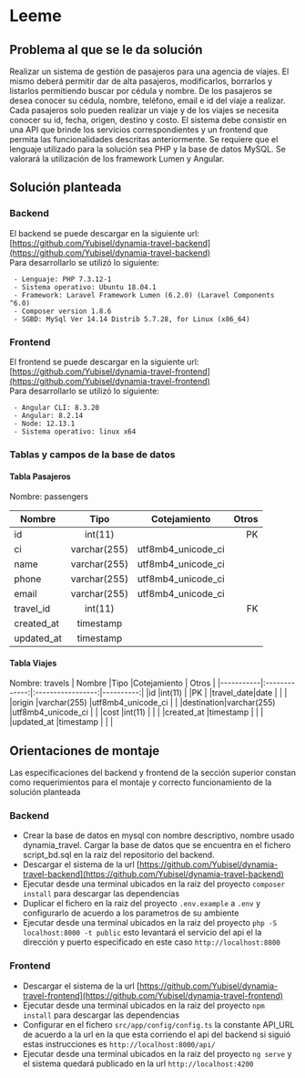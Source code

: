 # Leeme

## Problema al que se le da solución
Realizar un sistema de gestión de pasajeros para una agencia de viajes. El mismo deberá permitir dar de alta pasajeros, modificarlos, borrarlos y listarlos permitiendo buscar por cédula y nombre. De los pasajeros se desea conocer su cédula, nombre, teléfono, email e id del viaje a realizar. Cada pasajeros solo pueden realizar un viaje y de los viajes se necesita conocer su id, fecha, origen, destino y costo.
El sistema debe consistir en una API que brinde los servicios correspondientes y un frontend que permita las funcionalidades descritas anteriormente.
Se requiere que el lenguaje utilizado para la solución sea PHP y la base de datos MySQL. Se valorará la utilización de los framework Lumen y Angular.


## Solución planteada

### Backend 

El backend se puede descargar en la siguiente url:  
[https://github.com/Yubisel/dynamia-travel-backend](https://github.com/Yubisel/dynamia-travel-backend)  
Para desarrollarlo se utilizó lo siguiente:
```
 - Lenguaje: PHP 7.3.12-1
 - Sistema operativo: Ubuntu 18.04.1
 - Framework: Laravel Framework Lumen (6.2.0) (Laravel Components ^6.0)
 - Composer version 1.8.6 
 - SGBD: MySql Ver 14.14 Distrib 5.7.28, for Linux (x86_64)
```

### Frontend

El frontend se puede descargar en la siguiente url:  
[https://github.com/Yubisel/dynamia-travel-frontend](https://github.com/Yubisel/dynamia-travel-frontend)  
Para desarrollarlo se utilizó lo siguiente:
```
 - Angular CLI: 8.3.20
 - Angular: 8.2.14
 - Node: 12.13.1
 - Sistema operativo: linux x64
```

### Tablas y campos de la base de datos

#### Tabla Pasajeros

Nombre: passengers

| Nombre	| Tipo      	| Cotejamiento  	| Otros 	|
|-----------|:-------------:|:-----------------:|----------:|
| id	    |int(11)        |           	    |PK         |
| ci	    |varchar(255)	|utf8mb4_unicode_ci	|	        |
|name   	|varchar(255)	|utf8mb4_unicode_ci	|	  	    |
|phone  	|varchar(255)	|utf8mb4_unicode_ci	|	  	    |
|email      |varchar(255)	|utf8mb4_unicode_ci	|	  	    |
|travel_id  |int(11)        |                   |FK         |
|created_at	|timestamp      |  	                |           |
|updated_at	|timestamp      |                   |           |

#### Tabla Viajes

Nombre: travels
| Nombre	|Tipo       	|Cotejamiento       | Otros     |
|-----------|:-------------:|:-----------------:|----------:|
|id         |int(11)        |                   |PK         |
|travel_date|date           |	                |           |
|origin     |varchar(255)	|utf8mb4_unicode_ci	|           |
|destination|varchar(255)	|utf8mb4_unicode_ci	|           |
|cost       |int(11)		|                   |           |
|created_at |timestamp      |                   |           |
|updated_at |timestamp      |                   |           |


## Orientaciones de montaje

Las especificaciones del backend y frontend de la sección superior constan como requerimientos para el montaje y correcto funcionamiento de la solución planteada

### Backend
- Crear la base de datos en mysql con nombre descriptivo, nombre usado dynamia_travel. Cargar la base de datos que se encuentra en el fichero script_bd.sql en la raiz del repositorio del backend.
- Descargar el sistema de la url [https://github.com/Yubisel/dynamia-travel-backend](https://github.com/Yubisel/dynamia-travel-backend)
- Ejecutar desde una terminal ubicados en la raiz del proyecto ```composer install``` para descargar las dependencias
- Duplicar el fichero en la raiz del proyecto ```.env.example``` a ```.env``` y configurarlo de acuerdo a los parametros de su ambiente
- Ejecutar desde una terminal ubicados en la raiz del proyecto ```php -S localhost:8000 -t public``` esto levantará el servicio del api el la dirección y puerto especificado en este caso ```http://localhost:8000```

### Frontend
- Descargar el sistema de la url [https://github.com/Yubisel/dynamia-travel-frontend](https://github.com/Yubisel/dynamia-travel-frontend)
- Ejecutar desde una terminal ubicados en la raiz del proyecto ```npm install``` para descargar las dependencias
- Configurar en el fichero ```src/app/config/config.ts``` la constante API_URL de acuerdo a la url en la que esta corriendo el api del backend si siguió estas instrucciones es ```http://localhost:8000/api/```
- Ejecutar desde una terminal ubicados en la raiz del proyecto ```ng serve``` y el sistema quedará publicado en la url ```http://localhost:4200```